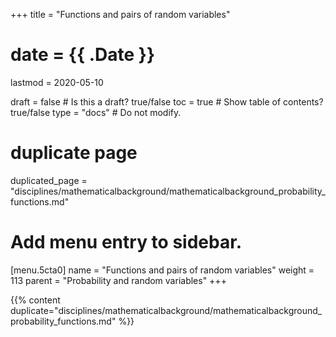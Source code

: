 +++
title = "Functions and pairs of random variables"

# date = {{ .Date }}
lastmod = 2020-05-10

draft = false  # Is this a draft? true/false
toc = true  # Show table of contents? true/false
type = "docs"  # Do not modify.

# duplicate page
duplicated_page = "disciplines/mathematicalbackground/mathematicalbackground_probability_functions.md"

# Add menu entry to sidebar.
[menu.5cta0]
name = "Functions and pairs of random variables"
weight = 113
parent = "Probability and random variables"
+++

{{% content duplicate="disciplines/mathematicalbackground/mathematicalbackground_probability_functions.md" %}}
